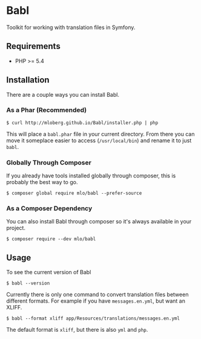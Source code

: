 # Babl

Toolkit for working with translation files in Symfony.

## Requirements

* PHP >= 5.4

## Installation

There are a couple ways you can install Babl.

### As a Phar (Recommended)

    $ curl http://mloberg.github.io/Babl/installer.php | php

This will place a `babl.phar` file in your current directory. From there you can
move it someplace easier to access (`/usr/local/bin`) and rename it to just
`babl`.

### Globally Through Composer

If you already have tools installed globally through composer, this is probably
the best way to go.

    $ composer global require mlo/babl --prefer-source

### As a Composer Dependency

You can also install Babl through composer so it's always available in your
project.

    $ composer require --dev mlo/babl

## Usage

To see the current version of Babl

    $ babl --version

Currently there is only one command to convert translation files between
different formats. For example if you have `messages.en.yml`, but want an XLIFF.

    $ babl --format xliff app/Resources/translations/messages.en.yml

The default format is `xliff`, but there is also `yml` and `php`.
